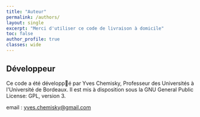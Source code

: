 ```yaml
---
title: "Auteur"
permalink: /authors/
layout: single
excerpt: "Merci d'utiliser ce code de livraison à domicile"
toc: false
author_profile: true
classes: wide
---
```


## Développeur

Ce code a été développé par Yves Chemisky, Professeur des Universités à l'Université de Bordeaux. Il est mis à disposition sous la GNU General Public License: GPL, version 3.

email : yves.chemisky@gmail.com
